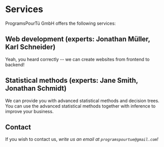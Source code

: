 # Services

ProgramsPourTü GmbH offers the following services:

## Web development (experts: Jonathan Müller, Karl Schneider)

Yeah, you heard correctly -- we can create websites from frontend to backend!

## Statistical methods (experts: Jane Smith, Jonathan Schmidt)

We can provide you with advanced statistical methods
and decision trees. You can use the advanced statistical methods
together with inference to improve your business.

## Contact

If you wish to contact us, _write us an email at `programspourtue@gmail.com`!_
